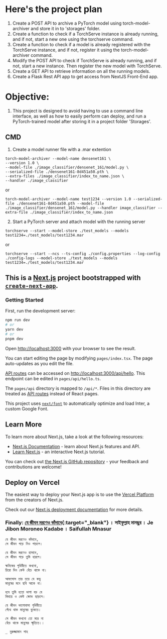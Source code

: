 # Here's the project plan

1. Create a POST API to archive a PyTorch model using torch-model-archiver and store it in to 'storages' folder.
2.  Create a function to check if a TorchServe instance is already running, and if not, start a new one using the torchserve command.
3. Create a function to check if a model is already registered with the TorchServe instance, and if not, register it using the torch-model-archiver command.
4. Modify the POST API to check if TorchServe is already running, and if not, start a new instance. Then register the new model with TorchServe.
5. Create a GET API to retrieve information on all the running models.
6. Create a Flask Rest API app to get access from NextJS Front-End app.

# Objective:
1. This project is designed to avoid having to use a command line interface, as well as how to easily perform can deploy, and run a PyTorch-trained model after storing it in a project folder 'Storages'.

## CMD
1. Create a model runner file with a .mar extention
```
torch-model-archiver --model-name densenet161 \
--version 1.0 \
--model-file ./image_classifier/densenet_161/model.py \
--serialized-file ./densenet161-8d451a50.pth \ 
--extra-files ./image_classifier/index_to_name.json \
--handler ./image_classifier
```
or
```
torch-model-archiver --model-name test1234 --version 1.0 --serialized-file ./densenet161-8d451a50.pth --model-file ./image_classifier/densenet_161/model.py --handler image_classifier --extra-file ./image_classifier/index_to_name.json
```

2. Start a PyTorch server and attach model with the running server
```
torchserve --start --model-store ./test_models --models test1234=./test_models/test1234.mar
```
or
```
torchserve --start --ncs --ts-config ./config.properties --log-config ./config-logs --model-store ./test_models --models test1234=./test_models/test1234.mar
```


## This is a [Next.js](https://nextjs.org/) project bootstrapped with [`create-next-app`](https://github.com/vercel/next.js/tree/canary/packages/create-next-app).

### Getting Started

First, run the development server:

```bash
npm run dev
# or
yarn dev
# or
pnpm dev
```

Open [http://localhost:3000](http://localhost:3000) with your browser to see the result.

You can start editing the page by modifying `pages/index.tsx`. The page auto-updates as you edit the file.

[API routes](https://nextjs.org/docs/api-routes/introduction) can be accessed on [http://localhost:3000/api/hello](http://localhost:3000/api/hello). This endpoint can be edited in `pages/api/hello.ts`.

The `pages/api` directory is mapped to `/api/*`. Files in this directory are treated as [API routes](https://nextjs.org/docs/api-routes/introduction) instead of React pages.

This project uses [`next/font`](https://nextjs.org/docs/basic-features/font-optimization) to automatically optimize and load Inter, a custom Google Font.

## Learn More

To learn more about Next.js, take a look at the following resources:

- [Next.js Documentation](https://nextjs.org/docs) - learn about Next.js features and API.
- [Learn Next.js](https://nextjs.org/learn) - an interactive Next.js tutorial.

You can check out [the Next.js GitHub repository](https://github.com/vercel/next.js/) - your feedback and contributions are welcome!

## Deploy on Vercel

The easiest way to deploy your Next.js app is to use the [Vercel Platform](https://vercel.com/new?utm_medium=default-template&filter=next.js&utm_source=create-next-app&utm_campaign=create-next-app-readme) from the creators of Next.js.

Check out our [Next.js deployment documentation](https://nextjs.org/docs/deployment) for more details.


### Finally: [যে জীবন মরণেও কাঁদাবে](https://www.youtube.com/watch?v=otQCQ6rLMCg&t=453s&ab_channel=SaifullahMansurOfficial){:target="_blank"} । সাইফুল্লাহ মানছুর । Je Jibon Moroneo Kadabe । Saifullah Mnasur

```
যে জীবন মরণেও কাঁদাবে,
সে জীবন গড়ে নিও পাড়লে।

যে জীবন মরণেও হাসাবে, 
সে জীবন গড়ে তুমি হারলে।

ক্ষনিকের পৃথিবীতে কখনো,
চিরো দিন কেউ বেঁচে থাকে না।

আফসোস তার তরে যে কভু
মানুষের মনে ছবি আকে না।

হবে তুমি হতো ভাগা বড় যে 
বিদায়ে ও কেউ ক্ষোভ ছাড়লে।

যে জীবন ভালোবাসা পৃথিবীতে 
গেঁথে থাক মানুষের বুকেতে।

সে জীবন কখনো তো মরে না
বেঁচে থাকে মানুষের স্মৃতিতে।।

_ নুরুজ্জামান শাহ

```